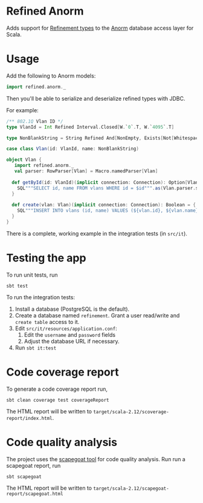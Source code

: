 # Refined Anorm

Adds support for [Refinement types](https://github.com/fthomas/refined) to the 
[Anorm](https://github.com/playframework/anorm) database access layer for Scala.

# Usage

Add the following to Anorm models:

```scala
import refined.anorm._
```

Then you'll be able to serialize and deserialize refined types with JDBC.

For example:

```scala
/** 802.1Q Vlan ID */
type VlanId = Int Refined Interval.Closed[W.`0`.T, W.`4095`.T]

type NonBlankString = String Refined And[NonEmpty, Exists[Not[Whitespace]]]

case class Vlan(id: VlanId, name: NonBlankString)

object Vlan {
   import refined.anorm._
   val parser: RowParser[Vlan] = Macro.namedParser[Vlan]
  
  def getById(id: VlanId)(implicit connection: Connection): Option[Vlan] = {
    SQL"""SELECT id, name FROM vlans WHERE id = $id""".as(Vlan.parser.singleOpt)
  }
 
  def create(vlan: Vlan)(implicit connection: Connection): Boolean = {
    SQL"""INSERT INTO vlans (id, name) VALUES (${vlan.id}, ${vlan.name})""".executeUpdate() == 1
  }
}
```

There is a complete, working example in the integration tests (in `src/it`).



# Testing the app

To run unit tests, run

    sbt test
To run the integration tests:

1.  Install a database (PostgreSQL is the default).
2. Create a database named `refinement`. Grant a user read/write and `create table` access to it.
3. Edit `src/it/resources/application.conf`:
   1. Edit the `username` and `password` fields
   2. Adjust the database URL if necessary.
4. Run `sbt it:test`



# Code coverage report

To generate a code coverage report run,

    sbt clean coverage test coverageReport

The HTML report will be written to `target/scala-2.12/scoverage-report/index.html`.

# Code quality analysis

The project uses the [scapegoat tool](https://github.com/sksamuel/scapegoat) for code quality analysis.
Run run a scapegoat report, run

    sbt scapegoat

The HTML report will be written to `target/scala-2.12/scapegoat-report/scapegoat.html`

